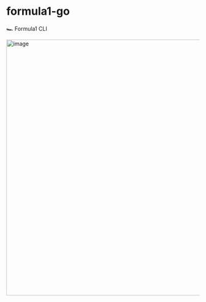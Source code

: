 # formula1-go
🏎 Formula1 CLI

<img width="667" alt="image" src="https://user-images.githubusercontent.com/10241582/192152246-2b5cf615-1a6e-4dc6-acfc-afa68159e5af.png">
